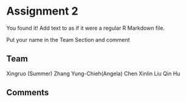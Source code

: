 # Assignment 2

You found it!  Add text to as if it were a regular R Markdown file.

Put your name in the Team Section and comment

## Team
Xingruo (Summer) Zhang
Yung-Chieh(Angela) Chen
Xinlin Liu
Qin Hu
## Comments
